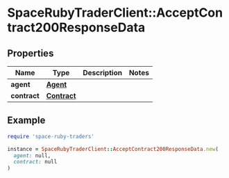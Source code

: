 # SpaceRubyTraderClient::AcceptContract200ResponseData

## Properties

| Name | Type | Description | Notes |
| ---- | ---- | ----------- | ----- |
| **agent** | [**Agent**](Agent.md) |  |  |
| **contract** | [**Contract**](Contract.md) |  |  |

## Example

```ruby
require 'space-ruby-traders'

instance = SpaceRubyTraderClient::AcceptContract200ResponseData.new(
  agent: null,
  contract: null
)
```

